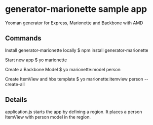 generator-marionette sample app
======================

Yeoman generator for Express, Marionette and Backbone with AMD


Commands
-------
Install generator-marionette locally
	$ npm install generator-marionette

Start new app
	$ yo marionette

Create a Backbone Model
	$ yo marionette:model person

Create ItemView and hbs template
	$ yo marionette:itemview person --create-all


Details
-------
application.js starts the app by defining a region. It places a person ItemView with person model in the region.